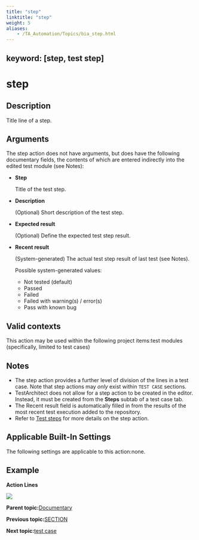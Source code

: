 ```yaml
--- 
title: "step"
linktitle: "step"
weight: 5
aliases: 
    - /TA_Automation/Topics/bia_step.html
---
```

keyword: [step, test step]
---

# step

## Description

Title line of a step.

## Arguments

The step action does not have arguments, but does have the following documentary fields, the contents of which are entered indirectly into the edited test module \(see Notes\):

-   **Step**

    Title of the test step.

-   **Description**

    \(Optional\) Short description of the test step.

-   **Expected result**

    \(Optional\) Define the expected test step result.

-   **Recent result**

    \(System-generated\) The actual test step result of last test \(see Notes\).

    Possible system-generated values:

    -   Not tested \(default\)
    -   Passed
    -   Failed
    -   Failed with warning\(s\) / error\(s\)
    -   Pass with known bug

## Valid contexts

This action may be used within the following project items:test modules \(specifically, limited to test cases\)

## Notes

-   The step action provides a further level of division of the lines in a test case. Note that step actions may *only* exist within `TEST CASE` sections.
-   TestArchitect does not allow for a step action to be created in the editor. Instead, it must be created from the **Steps** subtab of a test case tab.
-   The Recent result field is automatically filled in from the results of the most recent test execution added to the repository.
-   Refer to [Test steps](/TA_Help/Topics/Projects_and_tests_steps.html) for more details on the step action.

## Applicable Built-In Settings

The following settings are applicable to this action:none.

## Example

**Action Lines**

![](/images//Images/bia_step_pgm.png)

**Parent topic:**[Documentary](/TA_Automation/Topics/bia_Documentary.html)

**Previous topic:**[SECTION](/TA_Automation/Topics/bia_section.html)

**Next topic:**[test case](/TA_Automation/Topics/bia_test_case.html)

